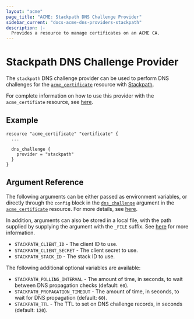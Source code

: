 ```yaml
---
layout: "acme"
page_title: "ACME: Stackpath DNS Challenge Provider"
sidebar_current: "docs-acme-dns-providers-stackpath"
description: |-
  Provides a resource to manage certificates on an ACME CA.
---
```


# Stackpath DNS Challenge Provider

The `stackpath` DNS challenge provider can be used to perform DNS challenges for
the [`acme_certificate`][resource-acme-certificate] resource with
[Stackpath][provider-service-page].

[resource-acme-certificate]: /docs/providers/acme/r/certificate.html
[provider-service-page]: https://www.stackpath.com

For complete information on how to use this provider with the `acme_certifiate`
resource, see [here][resource-acme-certificate-dns-challenges].

[resource-acme-certificate-dns-challenges]: /docs/providers/acme/r/certificate.html#using-dns-challenges

## Example

```hcl
resource "acme_certificate" "certificate" {
  ...

  dns_challenge {
    provider = "stackpath"
  }
}
```

## Argument Reference

The following arguments can be either passed as environment variables, or
directly through the `config` block in the
[`dns_challenge`][resource-acme-certificate-dns-challenge-arg] argument in the
[`acme_certificate`][resource-acme-certificate] resource. For more details, see
[here][resource-acme-certificate-dns-challenges].

[resource-acme-certificate-dns-challenge-arg]: /docs/providers/acme/r/certificate.html#dns_challenge

In addition, arguments can also be stored in a local file, with the path
supplied by supplying the argument with the `_FILE` suffix. See
[here][acme-certificate-file-arg-example] for more information.

[acme-certificate-file-arg-example]: /docs/providers/acme/r/certificate.html#using-variable-files-for-provider-arguments

* `STACKPATH_CLIENT_ID` - The client ID to use.
* `STACKPATH_CLIENT_SECRET` - The client secret to use.
* `STACKPATH_STACK_ID` - The stack ID to use.

The following additional optional variables are available:

* `STACKPATH_POLLING_INTERVAL` - The amount of time, in seconds, to wait between
  DNS propagation checks (default: `60`).
* `STACKPATH_PROPAGATION_TIMEOUT` - The amount of time, in seconds, to wait for DNS
  propagation (default: `60`).
* `STACKPATH_TTL` - The TTL to set on DNS challenge records, in seconds (default:
  `120`).

